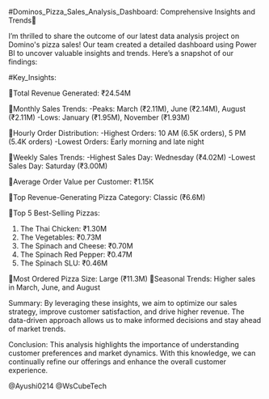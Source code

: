 #Dominos_Pizza_Sales_Analysis_Dashboard: Comprehensive Insights and Trends🍕

I’m thrilled to share the outcome of our latest data analysis project on Domino's pizza sales! Our team created a detailed dashboard using Power BI to uncover valuable insights and trends. Here’s a snapshot of our findings:

#Key_Insights:

🔹Total Revenue Generated: ₹24.54M

🔹Monthly Sales Trends:
 -Peaks: March (₹2.11M), June (₹2.14M), August (₹2.11M)
 -Lows: January (₹1.95M), November (₹1.93M)

🔹Hourly Order Distribution:
 -Highest Orders: 10 AM (6.5K orders), 5 PM (5.4K orders)
 -Lowest Orders: Early morning and late night

🔹Weekly Sales Trends:
 -Highest Sales Day: Wednesday (₹4.02M)
 -Lowest Sales Day: Saturday (₹3.00M)

🔹Average Order Value per Customer: ₹1.15K

🔹Top Revenue-Generating Pizza Category: Classic (₹6.6M)

🔹Top 5 Best-Selling Pizzas:
 1. The Thai Chicken: ₹1.30M
 2. The Vegetables: ₹0.73M
 3. The Spinach and Cheese: ₹0.70M
 4. The Spinach Red Pepper: ₹0.47M
 5. The Spinach SLU: ₹0.46M

🔹Most Ordered Pizza Size: Large (₹11.3M)
🔹Seasonal Trends: Higher sales in March, June, and August

Summary: 
By leveraging these insights, we aim to optimize our sales strategy, improve customer satisfaction, and drive higher revenue. The data-driven approach allows us to make informed decisions and stay ahead of market trends.

Conclusion:
This analysis highlights the importance of understanding customer preferences and market dynamics. With this knowledge, we can continually refine our offerings and enhance the overall customer experience.

@Ayushi0214 @WsCubeTech
